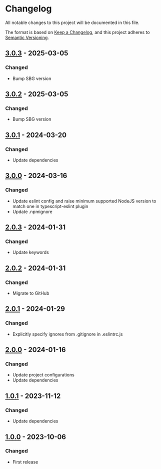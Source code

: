 # Changelog

All notable changes to this project will be documented in this file.

The format is based on [Keep a Changelog](https://keepachangelog.com/en/1.0.0/),
and this project adheres to [Semantic Versioning](https://semver.org/spec/v2.0.0.html).

## [3.0.3](../../tags/v3.0.3) - 2025-03-05
### Changed
- Bump SBG version

## [3.0.2](../../tags/v3.0.2) - 2025-03-05
### Changed
- Bump SBG version

## [3.0.1](../../tags/v3.0.1) - 2024-03-20
### Changed
- Update dependencies

## [3.0.0](../../tags/v3.0.0) - 2024-03-16
### Changed
- Update eslint config and raise minimum supported NodeJS version to match one in typescript-eslint plugin
- Update .npmignore

## [2.0.3](../../tags/v2.0.3) - 2024-01-31
### Changed
- Update keywords

## [2.0.2](../../tags/v2.0.2) - 2024-01-31
### Changed
- Migrate to GitHub

## [2.0.1](../../tags/v2.0.1) - 2024-01-29
### Changed
- Explicitly specify ignores from .gitignore in .eslintrc.js

## [2.0.0](../../tags/v2.0.0) - 2024-01-16
### Changed
- Update project configurations
- Update dependencies

## [1.0.1](../../tags/v1.0.1) - 2023-11-12
### Changed
- Update dependencies

## [1.0.0](../../tags/v1.0.0) - 2023-10-06
### Changed
- First release
